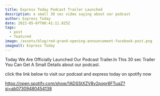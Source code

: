 ```yaml
---
title: Express Today Podcast Trailer Launched
description: a small 30 sec video saying about our podcast
author: Express Today
date: 2022-05-07T08:41:11.825Z
tags:
  - post
  - featured
image: /assets/blog/red-grand-opening-announcement-facebook-post.png
imagealt: Express Today
---
```

Today We Are Officially Launched Our Podcast Trailer.In This 30 sec Trailer You Can Get A Small Details about our podcast.

click the link below to visit our podcast  and express today on spotify now

https://open.spotify.com/show/1ADSStXZV8y2popr6FTuqZ?si=ab07309480454138
